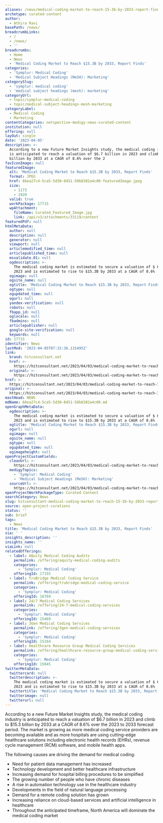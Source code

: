```yaml
---
aliases: /news/medical-coding-market-to-reach-15-3b-by-2033-report-finds
archetype: curated-content
author:
  - Athira Ravi
basePath: /news/
breadcrumbLinks:
  - /
  - /news/
  - ''
breadcrumbs:
  - Home
  - News
  - 'Medical Coding Market to Reach $15.3B by 2033, Report Finds'
categories:
  - 'Symplur: Medical Coding'
  - 'Medical Subject Headings (MeSH): Marketing'
categorySlug:
  - 'symplur: medical coding'
  - 'medical subject headings (mesh): marketing'
categoryUrl:
  - topic/symplur-medical-coding
  - topic/medical-subject-headings-mesh-marketing
categoryLabel:
  - Medical Coding
  - Marketing
contentCategories: netspective-medigy-news-curated-content
institution: null
offering: null
layOut: single
date: '2023-04-05'
description: >-
  According to a new Future Market Insights study, the medical coding industry
  is anticipated to reach a valuation of $6.7 billion in 2023 and climb to $15.3
  billion by 2033 at a CAGR of 8.6% over the 2
favIconImage: null
featuredImage:
  alt: 'Medical Coding Market to Reach $15.3B by 2033, Report Finds'
  format: JPEG
  href: 66ea27c4-5ca5-5d30-8451-50b8382a4c00-featuredImage.jpeg
  size:
    - 1173
    - 1920
  valid: true
  workPackage: 17715
  wpAttachment:
    fileName: Curated_Featured_Image.jpg
    link: /api/v3/attachments/33119/content
featuredPdf: null
htmlMetaData:
  author: null
  description: null
  generator: null
  viewport: null
  articlemodified_time: null
  articlepublished_time: null
  msvalidate.01: null
  ogdescription: >-
    The medical coding market is estimated to secure a valuation of $ 6.7B in
    2023 and is estimated to rise to $15.3B by 2033 at a CAGR of 8.6%
  ogimage: null
  ogsite_name: null
  ogtitle: 'Medical Coding Market to Reach $15.3B by 2033, Report Finds'
  ogtype: null
  ogupdated_time: null
  ogurl: null
  yandex-verification: null
  robots: null
  fbapp_id: null
  oglocale: null
  fbadmins: null
  articlepublisher: null
  google-site-verification: null
  keywords: null
id: 17715
identifier: News
lastMod: '2023-04-05T07:32:36.115495Z'
link:
  brand: hitconsultant.net
  href: >-
    https://hitconsultant.net/2023/04/03/medical-coding-market-to-reach-15-3b-by-2033/
  original: >-
    https://hitconsultant.net/2023/04/03/medical-coding-market-to-reach-15-3b-by-2033/
href: >-
  https://hitconsultant.net/2023/04/03/medical-coding-market-to-reach-15-3b-by-2033/
original: >-
  https://hitconsultant.net/2023/04/03/medical-coding-market-to-reach-15-3b-by-2033/
mastHead: NEWS
mdName: 66ea27c4-5ca5-5d30-8451-50b8382a4c00.md
openGraphMetaData:
  ogdescription: >-
    The medical coding market is estimated to secure a valuation of $ 6.7B in
    2023 and is estimated to rise to $15.3B by 2033 at a CAGR of 8.6%
  ogtitle: 'Medical Coding Market to Reach $15.3B by 2033, Report Finds'
  ogurl: null
  ogimage: null
  ogsite_name: null
  ogtype: null
  ogupdated_time: null
  ogimageheight: null
openProjectCustomFields:
  cleanUrl: >-
    https://hitconsultant.net/2023/04/03/medical-coding-market-to-reach-15-3b-by-2033/
  medigyTopics:
    - 'Symplur: Medical Coding'
    - 'Medical Subject Headings (MeSH): Marketing'
  sourceUrl: >-
    https://hitconsultant.net/2023/04/03/medical-coding-market-to-reach-15-3b-by-2033/
openProjectWorkPackageType: Curated Content
searchCategory: News
slug: hitconsultant-medical-coding-market-to-reach-15-3b-by-2033-report-finds
source: open-project-curations
status: ''
sub: brief
tags:
  - News
title: 'Medical Coding Market to Reach $15.3B by 2033, Report Finds'
via: ' '
insights_description: ''
insights_name: ''
viaLink: null
relatedOfferings:
  - label: AQuity Medical Coding Audits
    permalink: /offering/aquity-medical-coding-audits
    categories:
      - 'Symplur: Medical Coding'
    offeringId: 17155
  - label: TruBridge Medical Coding Service
    permalink: /offering/trubridge-medical-coding-service
    categories:
      - 'Symplur: Medical Coding'
    offeringId: 16769
  - label: 24/7 Medical Coding Services
    permalink: /offering/24-7-medical-coding-services
    categories:
      - 'Symplur: Medical Coding'
    offeringId: 15469
  - label: 3Gen Medical Coding Services
    permalink: /offering/3gen-medical-coding-services
    categories:
      - 'Symplur: Medical Coding'
    offeringId: 15164
  - label: Healthcare Resource Group Medical Coding Services
    permalink: /offering/healthcare-resource-group-medical-coding-services
    categories:
      - 'Symplur: Medical Coding'
    offeringId: 15045
twitterMetaData:
  twittercard: null
  twitterdescription: >-
    The medical coding market is estimated to secure a valuation of $ 6.7B in
    2023 and is estimated to rise to $15.3B by 2033 at a CAGR of 8.6%
  twittertitle: 'Medical Coding Market to Reach $15.3B by 2033, Report Finds'
  twitterimage: null
  twitterurl: null
---
```

<p>According to a new Future Market Insights study, the medical coding industry is anticipated to reach a valuation of $6.7 billion in 2023 and climb to $15.3 billion by 2033 at a CAGR of 8.6% over the 2023 to 2033 forecast period. The market is growing as more medical coding service providers are becoming available and as more hospitals are using cutting-edge healthcare solutions including electronic health records (EHRs), revenue cycle management (RCM) software, and mobile health apps.</p><p>The following causes are driving the demand for medical coding:</p><ul><li>Need for patient data management has increased</li><li>Technology development and better healthcare infrastructure</li><li>Increasing demand for hospital billing procedures to be simplified</li><li>The growing number of people who have chronic diseases</li><li>A rise in automation technology use in the healthcare industry</li><li>Developments in the field of natural language processing</li><li>Demand for a remote coding solution has grown</li><li>Increasing reliance on cloud-based services and artificial intelligence in healthcare</li><li>Throughout the anticipated timeframe, North America will dominate the medical coding market</li></ul>